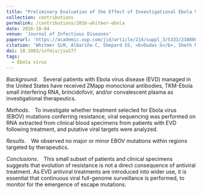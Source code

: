 ```yaml
---
title: "Preliminary Evaluation of the Effect of Investigational Ebola Virus Disease Treatments on Viral Genome Sequences"
collection: contributions
permalink: /contributions/2016-whitmer-ebola
date: 2016-10-04
venue: 'Journal of Infectious Diseases'
paperurl: 'https://academic.oup.com/jid/article/214/suppl_3/S333/2388081'
citation: 'Whitmer SLM, Albariño C, Shepard SS, <b>Dudas G</b>, Sheth M, Brown SC, Cannon D, Erickson BR, Gibbons A, Schuh A, Sealy T, Ervin E, Frace M, Uyeki TM, Nichol ST, Ströher U, 2016. &quot;Preliminary Evaluation of the Effect of Investigational Ebola Virus Disease Treatments on Viral Genome Sequences&quot;. <i>Journal of Infectious Diseases</i>: jiw177.'
doi: 10.1093/infdis/jiw177
tags:
  - Ebola virus
---
```



*Background*. Several patients with Ebola virus disease (EVD) managed in the United States have received ZMapp monoclonal antibodies, TKM-Ebola small interfering RNA, brincidofovir, and/or convalescent plasma as investigational therapeutics.

*Methods*. To investigate whether treatment selected for Ebola virus (EBOV) mutations conferring resistance, viral sequencing was performed on RNA extracted from clinical blood specimens from patients with EVD following treatment, and putative viral targets were analyzed.

*Results*. We observed no major or minor EBOV mutations within regions targeted by therapeutics.

*Conclusions*. This small subset of patients and clinical specimens suggests that evolution of resistance is not a direct consequence of antiviral treatment.
As EVD antiviral treatments are introduced into wider use, it is essential that continuous viral full-genome surveillance is performed, to monitor for the emergence of escape mutations.
